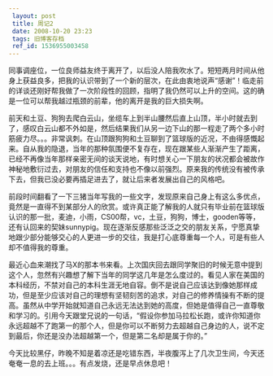 ```yaml
---
 layout: post
 title: 周记2
 date: 2008-10-20 23:23
 tags: 旧博客存档
 ref_id: 1536955003458
---
```

同事调座位，一位良师益友终于离开了，以后没人陪我吹水了。短短两月时间从他身上获益良多，把我的认识带到了一个新的层次，在此由衷地说声“感谢”！临走前的详谈还刚好帮我做了一次阶段性的回顾，指明了我仍然可以上升的空间。这的确是一位可以帮我越过瓶颈的前辈，他的离开是我的巨大损失啊。

前天和土豆、狗狗去爬白云山，坐缆车上到半山腰然后直上山顶，半小时就去到了，感叹白云山都不外如是，然后结果我们从另一边下山的那一程走了两个多小时筋疲力尽。。。非常讽刺。在山顶跟狗狗和土豆聊到了篮球版的近况，不由得感慨起来。自从我的隐退，当年的那种氛围便不复存在，现在跟某些人渐渐产生了距离，已经不再像当年那样亲密无间的谈天说地，有时想关心一下朋友的状况都会被故作神秘地敷衍过去，对朋友的信任和支持也不像以前强烈。原来我的传统没有被传承下去，但我已没必要再插足进去了，就让后来者发展出自己的风格吧。

前段时间翻看了一下三猪当年写我的一些文字，发现原来自己身上有这么多优点，竟然是一直得不到某部分人的欣赏。或许真正能了解我的人就只有毕业前在篮球版认识的那一批，麦迪，小雨，CS00帮，vc，土豆，狗狗，博士，gooden等等，还有认回来的契妹sunnypig。现在逐渐反感那些泛泛之交的朋友关系，宁愿真挚地跟少部分能够交心的人更进一步的交往，我是打心底尊重每一个人，可是有些人却不值得我的尊重。

最近心血来潮找了马X的那本书来看。上次国庆回去跟同学聚旧的时候无意中提到这个人，忽然有兴趣想了解下当年的同学这几年是怎么度过的。看见人家在美国的本科经历，不禁对自己的本科生涯无地自容。倒不是说自己应该达到像她那样成功，但是至少应该对自己的理想有坚韧刻苦的追求，对自己的修养情操有不断的提高。虽然从中学开始就知道自己永远无法达到她的高度，但她是值得自己一直尊敬和学习的。引用今天跟堂兄说的一句话，“假设你参加马拉松长跑，或许你知道你永远超越不了跑第一的那个人，但是你可以不断努力去超越自己身边的人，说不定到最后，你还是没办法超越第一个，但是第二名却是属于你的。”

今天比较黑仔，昨晚不知是着凉还是吃错东西，半夜腹泻上了几次卫生间，今天还奄奄一息的去上班。。。有点发烧，还是早点休息吧！

